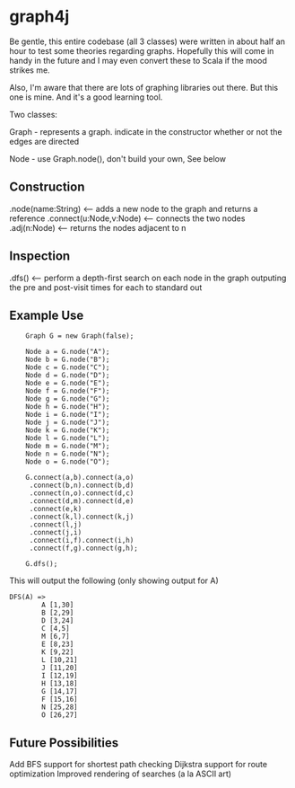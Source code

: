 graph4j
=======

Be gentle, this entire codebase (all 3 classes) were written in about half an hour
to test some theories regarding graphs.  Hopefully this will come in handy in the
future and I may even convert these to Scala if the mood strikes me.

Also, I'm aware that there are lots of graphing libraries out there.  But this
one is mine.  And it's a good learning tool.

Two classes:

Graph - represents a graph.  indicate in the constructor whether or not the 
edges are directed

Node - use Graph.node(), don't build your own,  See below

## Construction ##
.node(name:String) <-- adds a new node to the graph and returns a reference
.connect(u:Node,v:Node) <-- connects the two nodes
.adj(n:Node) <-- returns the nodes adjacent to n

## Inspection ##
.dfs() <-- perform a depth-first search on each node in the graph outputing
           the pre and post-visit times for each to standard out

## Example Use ##

        Graph G = new Graph(false);

        Node a = G.node("A");
        Node b = G.node("B");
        Node c = G.node("C");
        Node d = G.node("D");
        Node e = G.node("E");
        Node f = G.node("F");
        Node g = G.node("G");
        Node h = G.node("H");
        Node i = G.node("I");
        Node j = G.node("J");
        Node k = G.node("K");
        Node l = G.node("L");
        Node m = G.node("M");
        Node n = G.node("N");
        Node o = G.node("O");

        G.connect(a,b).connect(a,o)
         .connect(b,n).connect(b,d)
         .connect(n,o).connect(d,c)
         .connect(d,m).connect(d,e)
         .connect(e,k)
         .connect(k,l).connect(k,j)
         .connect(l,j)
         .connect(j,i)
         .connect(i,f).connect(i,h)
         .connect(f,g).connect(g,h);

        G.dfs();

This will output the following (only showing output for A)

	DFS(A) =>
        	A [1,30]
        	B [2,29]
        	D [3,24]
        	C [4,5]
        	M [6,7]
        	E [8,23]
        	K [9,22]
        	L [10,21]
        	J [11,20]
        	I [12,19]
        	H [13,18]
        	G [14,17]
        	F [15,16]
        	N [25,28]
        	O [26,27]


## Future Possibilities ##
Add BFS support for shortest path checking
Dijkstra support for route optimization
Improved rendering of searches (a la ASCII art)

